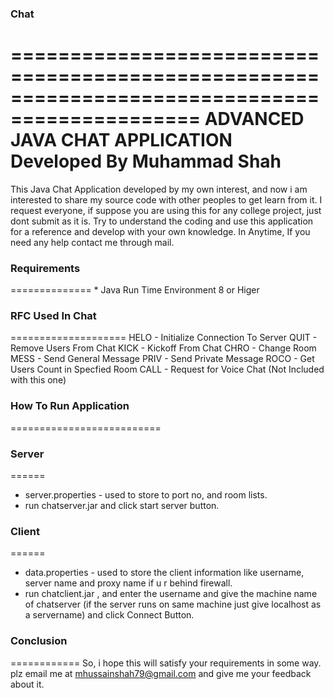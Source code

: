 ### Chat
==============================================================================================
		ADVANCED JAVA CHAT APPLICATION 
			Developed By
			  Muhammad Shah
===============================================================================================

This Java Chat Application developed by my own interest, and now i am interested to share my source code with other peoples to get learn from it. I request everyone, if suppose you are using this for any college project, just dont submit as it is. Try to understand the coding and use this application for a reference and develop with your own knowledge. In Anytime, If you need any help contact me through mail.

### Requirements
==============
	* Java Run Time Environment 8 or Higer

### RFC Used In Chat
====================
HELO - Initialize Connection To Server
QUIT - Remove Users From Chat
KICK - Kickoff From Chat
CHRO - Change Room
MESS - Send General Message 
PRIV - Send Private Message
ROCO - Get Users Count in Specfied Room
CALL - Request for Voice Chat (Not Included with this one)

### How To Run Application
==========================
### Server
======
  * server.properties - used to store to port no, and room lists.
  * run chatserver.jar and click start server button.

### Client
======
 * data.properties - used to store the client information like username, server name and proxy name if u r behind firewall.
 * run chatclient.jar , and enter the username and give the machine name of chatserver (if the server runs on same machine just give localhost as a servername) and click Connect Button.

### Conclusion
============
So, i hope this will satisfy your requirements in some way. plz email me at mhussainshah79@gmail.com and give me your feedback about it. 
	

